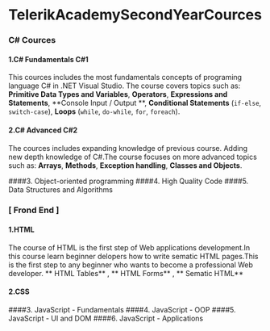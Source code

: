 # TelerikAcademySecondYearCources

### C# Cources

#### 1.C# Fundamentals C#1
This cources includes the most fundamentals concepts of programing language C# in .NET Visual Studio. The course covers topics such as: **Primitive Data Types and Variables**, **Operators**, **Expressions and Statements**, **Console Input / Output **, **Conditional Statements** (`if-else`, `switch-case`), **Loops** (`while`, `do-while`, `for`, `foreach`).

#### 2.C# Advanced C#2
The cources includes expanding knowledge of previous course. Adding new depth knowledge of C#.The course focuses on more advanced topics such as: **Arrays**, **Methods**, **Exception handling**,  **Classes and Objects**.

####3. Object-oriented programming
####4. High Quality Code
####5. Data Structures and Algorithms

### [ Frond End ]

#### 1.HTML
The course of HTML is the first step of Web applications development.In this course learn beginner delopers how to write sematic HTML pages.This is the first step to any beginner who wants to become a professional  Web developer. ** HTML Tables** , ** HTML Forms** , ** Sematic HTML**

#### 2.CSS


####3. JavaScript - Fundamentals
####4. JavaScript - OOP
####5. JavaScript - UI and DOM
####6. JavaScript - Applications

